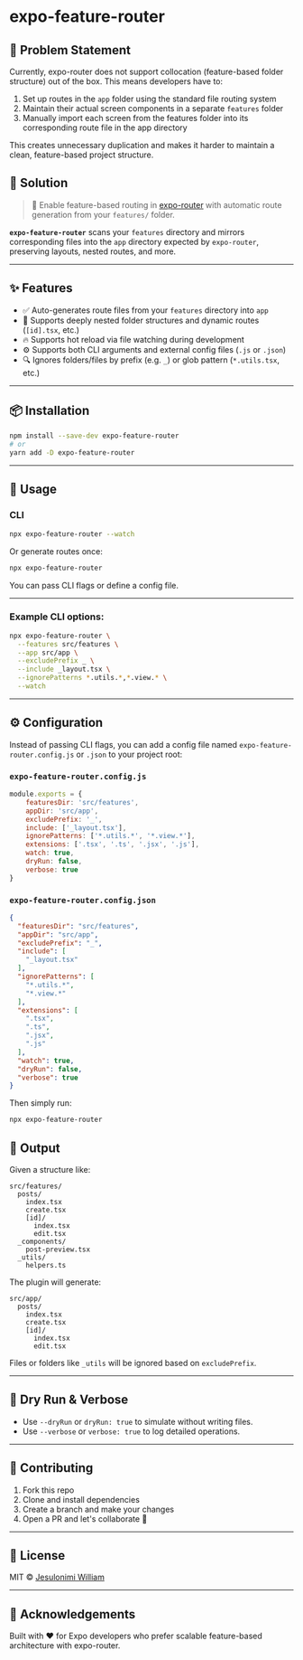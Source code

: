 # expo-feature-router

## 🤔 Problem Statement

Currently, expo-router does not support collocation (feature-based folder structure) out of the box. This means developers have to:

1. Set up routes in the `app` folder using the standard file routing system
2. Maintain their actual screen components in a separate `features` folder
3. Manually import each screen from the features folder into its corresponding route file in the app directory

This creates unnecessary duplication and makes it harder to maintain a clean, feature-based project structure.


## 🚀 Solution

> 📁 Enable feature-based routing in [expo-router](https://expo.dev/router) with automatic route generation from your
`features/` folder.

**`expo-feature-router`** scans your `features` directory and mirrors corresponding files into the `app` directory
expected by `expo-router`, preserving layouts, nested routes, and more.

---

## ✨ Features

- ✅ Auto-generates route files from your `features` directory into `app`
- 📂 Supports deeply nested folder structures and dynamic routes (`[id].tsx`, etc.)
- 🔥 Supports hot reload via file watching during development
- ⚙️ Supports both CLI arguments and external config files (`.js` or `.json`)
- 🔍 Ignores folders/files by prefix (e.g. `_`) or glob pattern (`*.utils.tsx`, etc.)

<!-- 🎯 Supports virtual routes via `// route: /custom-path` comments
- 🧩 Respects custom `tsconfig.json` path aliases (`baseUrl`, `paths`) 
- 🧪 Dry run and verbose/debug modes for safety and inspection -->

---

## 📦 Installation

```bash
npm install --save-dev expo-feature-router
# or
yarn add -D expo-feature-router
```

---

## 🚀 Usage

### CLI 

```bash
npx expo-feature-router --watch
```

Or generate routes once:

```bash
npx expo-feature-router
```

You can pass CLI flags or define a config file.

---

### Example CLI options:

```bash
npx expo-feature-router \
  --features src/features \
  --app src/app \
  --excludePrefix _ \
  --include _layout.tsx \
  --ignorePatterns *.utils.*,*.view.* \
  --watch
```

---

## ⚙️ Configuration

Instead of passing CLI flags, you can add a config file named `expo-feature-router.config.js` or `.json` to your project
root:

### `expo-feature-router.config.js`

```js
module.exports = {
    featuresDir: 'src/features',
    appDir: 'src/app',
    excludePrefix: '_',
    include: ['_layout.tsx'],
    ignorePatterns: ['*.utils.*', '*.view.*'],
    extensions: ['.tsx', '.ts', '.jsx', '.js'],
    watch: true,
    dryRun: false,
    verbose: true
}
```

### `expo-feature-router.config.json`

```json
{
  "featuresDir": "src/features",
  "appDir": "src/app",
  "excludePrefix": "_",
  "include": [
    "_layout.tsx"
  ],
  "ignorePatterns": [
    "*.utils.*",
    "*.view.*"
  ],
  "extensions": [
    ".tsx",
    ".ts",
    ".jsx",
    ".js"
  ],
  "watch": true,
  "dryRun": false,
  "verbose": true
}
```

Then simply run:

```bash
npx expo-feature-router
```

<!--- ---

## 🧠 Custom Route Mapping via Comments

You can override the default route path using a comment at the top of a file:

```tsx
// route: /custom-path

export default function MyScreen() {
    return <Text>Hello from a custom route</Text>;
}
```

--->

## 📁 Output

Given a structure like:

```
src/features/
  posts/
    index.tsx
    create.tsx
    [id]/
      index.tsx
      edit.tsx
  _components/
    post-preview.tsx
  _utils/
    helpers.ts
```

The plugin will generate:

```
src/app/
  posts/
    index.tsx
    create.tsx
    [id]/
      index.tsx
      edit.tsx
```

Files or folders like `_utils` will be ignored based on `excludePrefix`.

---

## 🧪 Dry Run & Verbose

- Use `--dryRun` or `dryRun: true` to simulate without writing files.
- Use `--verbose` or `verbose: true` to log detailed operations.

---

## 📄 Contributing

1. Fork this repo
2. Clone and install dependencies
3. Create a branch and make your changes
4. Open a PR and let's collaborate 🎉

---

## 📜 License

MIT © [Jesulonimi William](https://github.com/jesulonimii)

---

## 🙌 Acknowledgements

Built with ❤️ for Expo developers who prefer scalable feature-based architecture with expo-router.
